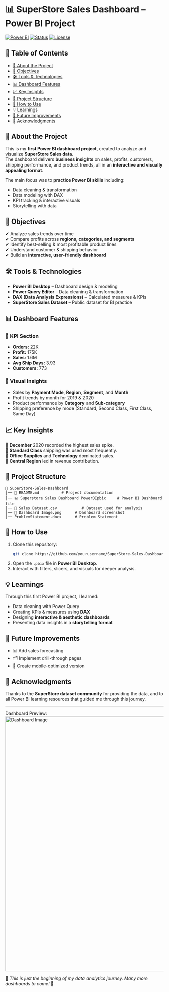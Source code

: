 # 📊 SuperStore Sales Dashboard – Power BI Project

[![Power BI](https://img.shields.io/badge/Tool-Power%20BI-yellow)](#) [![Status](https://img.shields.io/badge/Status-Completed-brightgreen)](#) [![License](https://img.shields.io/badge/License-MIT-blue)](#)

## 📌 Table of Contents
- [📖 About the Project](#-about-the-project)
- [🎯 Objectives](#-objectives)
- [🛠 Tools & Technologies](#-tools--technologies)
- [📊 Dashboard Features](#-dashboard-features)
- [📈 Key Insights](#-key-insights)
- [📂 Project Structure](#-project-structure)
- [🚀 How to Use](#-how-to-use)
- [💡 Learnings](#-learnings)
- [🔮 Future Improvements](#-future-improvements)
- [🙌 Acknowledgments](#-acknowledgments)

## 📖 About the Project
This is my **first Power BI dashboard project**, created to analyze and visualize **SuperStore Sales data**.  
The dashboard delivers **business insights** on sales, profits, customers, shipping performance, and product trends, all in an **interactive and visually appealing format**.

The main focus was to **practice Power BI skills** including:
- Data cleaning & transformation  
- Data modeling with DAX  
- KPI tracking & interactive visuals  
- Storytelling with data  

## 🎯 Objectives
✔ Analyze sales trends over time  
✔ Compare profits across **regions, categories, and segments**  
✔ Identify best-selling & most profitable product lines  
✔ Understand customer & shipping behavior  
✔ Build an **interactive, user-friendly dashboard**  

## 🛠 Tools & Technologies
- **Power BI Desktop** – Dashboard design & modeling  
- **Power Query Editor** – Data cleaning & transformation  
- **DAX (Data Analysis Expressions)** – Calculated measures & KPIs  
- **SuperStore Sales Dataset** – Public dataset for BI practice  

## 📊 Dashboard Features

### **📌 KPI Section**
- **Orders:** 22K  
- **Profit:** 175K  
- **Sales:** 1.6M  
- **Avg Ship Days:** 3.93  
- **Customers:** 773  

### **📌 Visual Insights**
- Sales by **Payment Mode**, **Region**, **Segment**, and **Month**  
- Profit trends by month for 2019 & 2020  
- Product performance by **Category** and **Sub-category**  
- Shipping preference by mode (Standard, Second Class, First Class, Same Day)  

## 📈 Key Insights
📍 **December** 2020 recorded the highest sales spike.  
📍 **Standard Class** shipping was used most frequently.  
📍 **Office Supplies** and **Technology** dominated sales.  
📍 **Central Region** led in revenue contribution.  

## 📂 Project Structure
```plaintext
📁 SuperStore-Sales-Dashboard
│── 📄 README.md          # Project documentation
│── 📊 Superstore Sales Dashboard PowerBIpbix     # Power BI Dashboard file
│── 📄 Sales Dataset.csv           # Dataset used for analysis
│── 📸 Dashboard Image.png      # Dashboard screenshot
│── ProblemStatement.docx      # Problem Statement

```

## 🚀 How to Use
1. Clone this repository:  
   ```bash
   git clone https://github.com/yourusername/SuperStore-Sales-Dashboard.git
   ```  
2. Open the `.pbix` file in **Power BI Desktop**.  
3. Interact with filters, slicers, and visuals for deeper analysis.  

## 💡 Learnings
Through this first Power BI project, I learned:  
- Data cleaning with Power Query  
- Creating KPIs & measures using **DAX**  
- Designing **interactive & aesthetic dashboards**  
- Presenting data insights in a **storytelling format**  

## 🔮 Future Improvements

- 📊 Add sales forecasting  
- 🗂 Implement drill-through pages  
- 📱 Create mobile-optimized version  

## 🙌 Acknowledgments
Thanks to the **SuperStore dataset community** for providing the data, and to all Power BI learning resources that guided me through this journey.

---

Dashboard Preview:
<img width="1435" height="809" alt="Dashboard Image" src="https://github.com/user-attachments/assets/f075d3db-7df8-4e03-8e42-3c4917fbb10b" />



💙 *This is just the beginning of my data analytics journey. Many more dashboards to come!* 🚀
